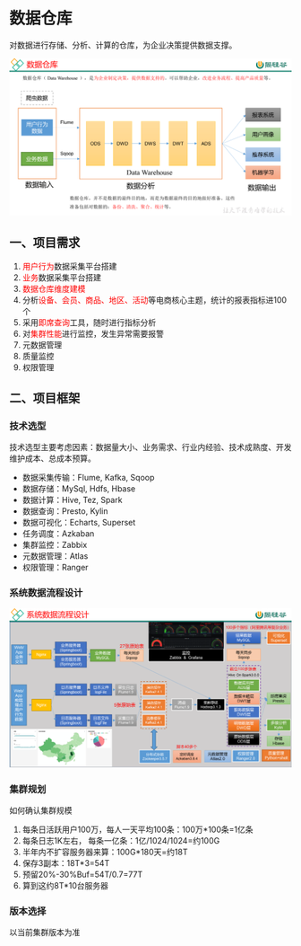 # 数据仓库

对数据进行存储、分析、计算的仓库，为企业决策提供数据支撑。

![](./doc/00.png)

## 一、项目需求

1. <font color=red>用户行为</font>数据采集平台搭建
2. <font color=red>业务</font>数据采集平台搭建
3. <font color=red>数据仓库维度建模 </font>
4. 分析<font color=red>设备、会员、商品、地区、活动</font>等电商核心主题，统计的报表指标进100个
5. 采用<font color=red>即席查询</font>工具，随时进行指标分析
6. 对<font color=red>集群性能</font>进行监控，发生异常需要报警
7. 元数据管理
8. 质量监控
9. 权限管理

## 二、项目框架

### 技术选型

技术选型主要考虑因素：数据量大小、业务需求、行业内经验、技术成熟度、开发维护成本、总成本预算。

- 数据采集传输：Flume, Kafka, Sqoop
- 数据存储：MySql, Hdfs, Hbase
- 数据计算：Hive, Tez, Spark
- 数据查询：Presto, Kylin
- 数据可视化：Echarts, Superset
- 任务调度：Azkaban
- 集群监控：Zabbix
- 元数据管理：Atlas
- 权限管理：Ranger

### 系统数据流程设计

![](./doc/01.png)

### 集群规划

如何确认集群规模

1. 每条日活跃用户100万，每人一天平均100条：100万*100条=1亿条
2. 每条日志1K左右， 每条一亿条：1亿/1024/1024=约100G
3. 半年内不扩容服务器来算：100G*180天=约18T
4. 保存3副本：18T*3=54T
5. 预留20%-30%Buf=54T/0.7=77T
6. 算到这约8T*10台服务器

### 版本选择

以当前集群版本为准







